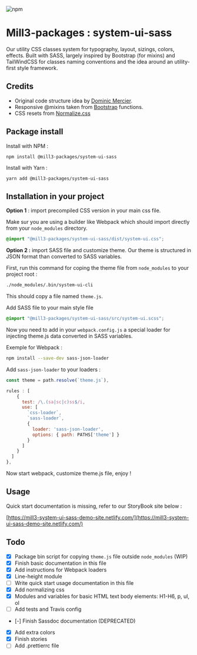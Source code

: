 ![npm](https://img.shields.io/npm/v/@mill3-packages/system-ui-sass?style=flat-square)

# Mill3-packages : system-ui-sass

Our utility CSS classes system for typography, layout, sizings, colors, effects. Built with SASS, largely inspired by Bootstrap (for mixins) and TailWindCSS for classes naming conventions and the idea around an utility-first style framework.

## Credits

- Original code structure idea by [Dominic Mercier](https://github.com/ebhoren).
- Responsive @mixins taken from [Bootstrap](https://github.com/twbs/bootstrap) functions.
- CSS resets from [Normalize.css](github.com/necolas/normalize.css)

## Package install

Install with NPM :

`npm install @mill3-packages/system-ui-sass`

Install with Yarn :

`yarn add @mill3-packages/system-ui-sass`

## Installation in your project

**Option 1** : import precompiled CSS version in your main css file.

Make sur you are using a builder like Webpack which should import directly from your `node_modules` directory.

```css
@import "@mill3-packages/system-ui-sass/dist/system-ui.css";
```

**Option 2 :** import SASS file and customize theme. Our theme is structured in JSON format than converted to SASS variables.

First, run this command for coping the theme file from `node_modules` to your project root :

```bash
./node_modules/.bin/system-ui-cli
```

This should copy a file named `theme.js`.

Add SASS file to your main style file

```css
@import "@mill3-packages/system-ui-sass/src/system-ui.scss";
```

Now you need to add in your `webpack.config.js` a special loader for injecting theme.js data converted in SASS variables.

Exemple for Webpack :

```bash
npm install --save-dev sass-json-loader
```

Add `sass-json-loader` to your loaders :

```javascript
const theme = path.resolve(`theme.js`),

rules : [
    {
      test: /\.(sa|sc|c)ss$/i,
      use: [
        `css-loader`,
        `sass-loader`,
        {
          loader: 'sass-json-loader',
          options: { path: PATHS['theme'] }
        }
      ]
    }
  ]
},
```

Now start webpack, customize theme.js file, enjoy !

## Usage

Quick start documentation is missing, refer to our StoryBook site below :

[https://mill3-system-ui-sass-demo-site.netlify.com/](https://mill3-system-ui-sass-demo-site.netlify.com/)

## Todo

- [x] Package bin script for copying `theme.js` file outside `node_modules` (WIP)
- [x] Finish basic documentation in this file
- [x] Add instructions for Webpack loaders
- [x] Line-height module
- [ ] Write quick start usage documentation in this file
- [x] Add normalizing css
- [x] Modules and variables for basic HTML text body elements: H1-H6, p, ul, ol
- [ ] Add tests and Travis config
- [-] Finish Sassdoc documentation (DEPRECATED)
- [x] Add extra colors
- [X] Finish stories
- [ ] Add .prettierrc file
